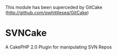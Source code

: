 This module has been superceded by GitCake (http://github.com/pwhittlesea/GitCake)


SVNCake
=======

A CakePHP 2.0 Plugin for manipulating SVN Repos
